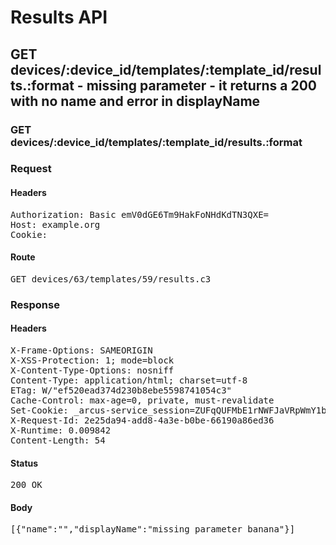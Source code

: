 # Results API

## GET devices/:device_id/templates/:template_id/results.:format - missing parameter - it returns a 200 with no name and error in displayName

### GET devices/:device_id/templates/:template_id/results.:format
### Request

#### Headers

<pre>Authorization: Basic emV0dGE6Tm9HakFoNHdKdTN3QXE=
Host: example.org
Cookie: </pre>

#### Route

<pre>GET devices/63/templates/59/results.c3</pre>

### Response

#### Headers

<pre>X-Frame-Options: SAMEORIGIN
X-XSS-Protection: 1; mode=block
X-Content-Type-Options: nosniff
Content-Type: application/html; charset=utf-8
ETag: W/&quot;ef520ead374d230b8ebe5598741054c3&quot;
Cache-Control: max-age=0, private, must-revalidate
Set-Cookie: _arcus-service_session=ZUFqQUFMbE1rNWFJaVRpWmY1blV1S0NKYTZiNkswUnd4Smw1YjFsU0ZLd0Yxb2FCOFpzVWhFV1pVU3hPanpsemgzZks5Ui9zb1NvUWpxcjNYWnNERVE9PS0tZHU5bWZtYWVJN0JvWEtOQTFMZ0RHdz09--6f0a1cc1937805a071e79f4bdad130dd52750167; path=/; HttpOnly
X-Request-Id: 2e25da94-add8-4a3e-b0be-66190a86ed36
X-Runtime: 0.009842
Content-Length: 54</pre>

#### Status

<pre>200 OK</pre>

#### Body

<pre>[{"name":"","displayName":"missing parameter banana"}]</pre>
